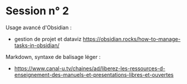 # Session n° 2

Usage avancé d'Obsidian :
- gestion de projet et dataviz https://obsidian.rocks/how-to-manage-tasks-in-obsidian/

Markdown, syntaxe de balisage léger :
- https://www.canal-u.tv/chaines/ad/liberez-les-ressources-d-enseignement-des-manuels-et-presentations-libres-et-ouvertes
